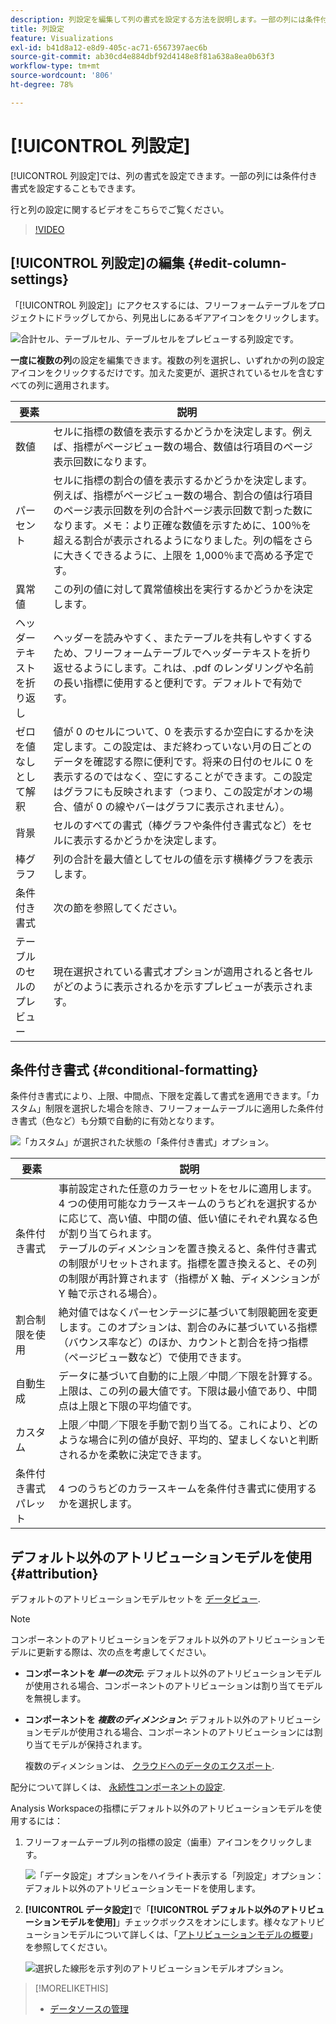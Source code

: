 ```yaml
---
description: 列設定を編集して列の書式を設定する方法を説明します。一部の列には条件付き書式を設定することもできます。
title: 列設定
feature: Visualizations
exl-id: b41d8a12-e8d9-405c-ac71-6567397aec6b
source-git-commit: ab30cd4e884dbf92d4148e8f81a638a8ea0b63f3
workflow-type: tm+mt
source-wordcount: '806'
ht-degree: 78%

---
```


# [!UICONTROL 列設定]

[!UICONTROL 列設定]では、列の書式を設定できます。一部の列には条件付き書式を設定することもできます。

行と列の設定に関するビデオをこちらでご覧ください。

>[!VIDEO](https://video.tv.adobe.com/v/40382/?quality=12)

## [!UICONTROL 列設定]の編集 {#edit-column-settings}

「[!UICONTROL 列設定]」にアクセスするには、フリーフォームテーブルをプロジェクトにドラッグしてから、列見出しにあるギアアイコンをクリックします。

![合計セル、テーブルセル、テーブルセルをプレビューする列設定です。](assets/column_settings.png)

**一度に複数の列**&#x200B;の設定を編集できます。複数の列を選択し、いずれかの列の設定アイコンをクリックするだけです。加えた変更が、選択されているセルを含むすべての列に適用されます。

| 要素 | 説明 |
| --- | --- |
| 数値 | セルに指標の数値を表示するかどうかを決定します。例えば、指標がページビュー数の場合、数値は行項目のページ表示回数になります。 |
| パーセント | セルに指標の割合の値を表示するかどうかを決定します。例えば、指標がページビュー数の場合、割合の値は行項目のページ表示回数を列の合計ページ表示回数で割った数になります。メモ：より正確な数値を示すために、100％を超える割合が表示されるようになりました。列の幅をさらに大きくできるように、上限を 1,000％まで高める予定です。 |
| 異常値 | この列の値に対して異常値検出を実行するかどうかを決定します。 |
| ヘッダーテキストを折り返し | ヘッダーを読みやすく、またテーブルを共有しやすくするため、フリーフォームテーブルでヘッダーテキストを折り返せるようにします。これは、.pdf のレンダリングや名前の長い指標に使用すると便利です。デフォルトで有効です。 |
| ゼロを値なしとして解釈 | 値が 0 のセルについて、0 を表示するか空白にするかを決定します。この設定は、まだ終わっていない月の日ごとのデータを確認する際に便利です。将来の日付のセルに 0 を表示するのではなく、空にすることができます。この設定はグラフにも反映されます（つまり、この設定がオンの場合、値が 0 の線やバーはグラフに表示されません）。 |
| 背景 | セルのすべての書式（棒グラフや条件付き書式など）をセルに表示するかどうかを決定します。 |
| 棒グラフ | 列の合計を最大値としてセルの値を示す横棒グラフを表示します。 |
| 条件付き書式 | 次の節を参照してください。 |
| テーブルのセルのプレビュー | 現在選択されている書式オプションが適用されると各セルがどのように表示されるかを示すプレビューが表示されます。 |

## 条件付き書式 {#conditional-formatting}

条件付き書式により、上限、中間点、下限を定義して書式を適用できます。「カスタム」制限を選択した場合を除き、フリーフォームテーブルに適用した条件付き書式（色など）も分類で自動的に有効となります。

![「カスタム」が選択された状態の「条件付き書式」オプション。](assets/conditional-formatting.png)

| 要素 | 説明 |
| --- | --- |
| 条件付き書式 | 事前設定された任意のカラーセットをセルに適用します。4 つの使用可能なカラースキームのうちどれを選択するかに応じて、高い値、中間の値、低い値にそれぞれ異なる色が割り当てられます。<br>テーブルのディメンションを置き換えると、条件付き書式の制限がリセットされます。指標を置き換えると、その列の制限が再計算されます（指標が X 軸、ディメンションが Y 軸で示される場合）。 |
| 割合制限を使用 | 絶対値ではなくパーセンテージに基づいて制限範囲を変更します。このオプションは、割合のみに基づいている指標（バウンス率など）のほか、カウントと割合を持つ指標（ページビュー数など）で使用できます。 |
| 自動生成 | データに基づいて自動的に上限／中間／下限を計算する。上限は、この列の最大値です。下限は最小値であり、中間点は上限と下限の平均値です。 |
| カスタム | 上限／中間／下限を手動で割り当てる。これにより、どのような場合に列の値が良好、平均的、望ましくないと判断されるかを柔軟に決定できます。 |
| 条件付き書式パレット | 4 つのうちどのカラースキームを条件付き書式に使用するかを選択します。 |

## デフォルト以外のアトリビューションモデルを使用 {#attribution}

デフォルトのアトリビューションモデルセットを [データビュー](/help/data-views/component-settings/attribution.md).

>[!NOTE]
>
>コンポーネントのアトリビューションをデフォルト以外のアトリビューションモデルに更新する際は、次の点を考慮してください。
>
>* **コンポーネントを *単一の次元*:** デフォルト以外のアトリビューションモデルが使用される場合、コンポーネントのアトリビューションは割り当てモデルを無視します。
>
>* **コンポーネントを *複数のディメンション*:** デフォルト以外のアトリビューションモデルが使用される場合、コンポーネントのアトリビューションには割り当てモデルが保持されます。
>
>   複数のディメンションは、 [クラウドへのデータのエクスポート](/help/analysis-workspace/export/export-cloud.md).
>
> 配分について詳しくは、 [永続性コンポーネントの設定](/help/data-views/component-settings/persistence.md).

Analysis Workspaceの指標にデフォルト以外のアトリビューションモデルを使用するには：

1. フリーフォームテーブル列の指標の設定（歯車）アイコンをクリックします。

   ![「データ設定」オプションをハイライト表示する「列設定」オプション：デフォルト以外のアトリビューションモードを使用します。](assets/attribution-checkbox.png)

2. **[!UICONTROL データ設定]**&#x200B;で「**[!UICONTROL デフォルト以外のアトリビューションモデルを使用]**」チェックボックスをオンにします。様々なアトリビューションモデルについて詳しくは、「[アトリビューションモデルの概要](/help/data-views/component-settings/attribution.md)」を参照してください。

   ![選択した線形を示す列のアトリビューションモデルオプション。](assets/attribution-select.png)

>[!MORELIKETHIS]
>
>* [データソースの管理](/help/analysis-workspace/visualizations/t-sync-visualization.md)
